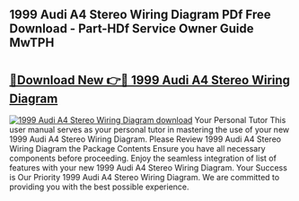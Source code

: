 ## 1999 Audi A4 Stereo Wiring Diagram PDf Free Download - Part-HDf Service Owner Guide MwTPH

# <h2><a href="http://dfj5zh3.blite.top/?on=1999+Audi+A4+Stereo+Wiring+Diagram">🔗Download New 👉🔴 1999 Audi A4 Stereo Wiring Diagram</a></h2>

[![1999 Audi A4 Stereo Wiring Diagram download](https://i.imgur.com/lujVjoI.png)](http://dfj5zh3.blite.top/?on=1999+Audi+A4+Stereo+Wiring+Diagram)
Your Personal Tutor This user manual serves as your personal tutor in mastering the use of your new 1999 Audi A4 Stereo Wiring Diagram. Please Review 1999 Audi A4 Stereo Wiring Diagram the Package Contents Ensure you have all necessary components before proceeding. Enjoy the seamless integration of list of features with your new 1999 Audi A4 Stereo Wiring Diagram. Your Success is Our Priority 1999 Audi A4 Stereo Wiring Diagram. We are committed to providing you with the best possible experience.
